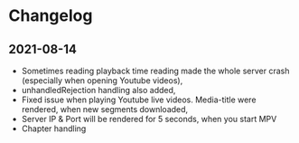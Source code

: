 # Changelog

## 2021-08-14

- Sometimes reading playback time reading made the whole server crash (especially when opening Youtube videos),
- unhandledRejection handling also added,
- Fixed issue when playing Youtube live videos. Media-title were rendered, when new segments downloaded,
- Server IP & Port will be rendered for 5 seconds, when you start MPV
- Chapter handling

